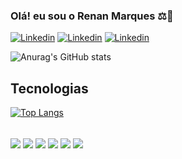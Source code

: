 ### Olá! eu sou o Renan Marques ⚖️🦾

[![Linkedin](https://img.shields.io/badge/LinkedIn-0077B5?style=for-the-badge&logo=linkedin&logoColor=white)](https://www.linkedin.com/in/renan-marques/)
[![Linkedin](https://img.shields.io/badge/Microsoft_Outlook-0078D4?style=for-the-badge&logo=microsoft-outlook&logoColor=white)](https://www.linkedin.com/in/renan-marques/)
[![Linkedin](https://img.shields.io/badge/Microsoft_Teams-6264A7?style=for-the-badge&logo=microsoft-teams&logoColor=white)](https://www.linkedin.com/in/renan-marques/)

![Anurag's GitHub stats](https://github-readme-stats.vercel.app/api?username=rhenanmarques&show_icons=true&theme=dracula)

## Tecnologias

[![Top Langs](https://github-readme-stats.vercel.app/api/top-langs/?username=rhenanmarques&langs_count=8)](https://github.com/rhenanmarques/github-readme-stats)

<div style="display: inline_block"><br/>
<img align="center" alter="python" src="https://img.shields.io/badge/Python-14354C?style=for-the-badge&logo=python&logoColor=white">
<img align="center" alter="html5" src="https://img.shields.io/badge/MySQL-00000F?style=for-the-badge&logo=mysql&logoColor=white">
<img align="center" alter="django" src="https://img.shields.io/badge/Django-092E20?style=for-the-badge&logo=django&logoColor=white">
<img align="center" alter="html5" src="https://img.shields.io/badge/JavaScript-F7DF1E?style=for-the-badge&logo=javascript&logoColor=black">
<img align="center" alter="html5" src="https://img.shields.io/badge/HTML5-E34F26?style=for-the-badge&logo=html5&logoColor=white">
<img align="center" alter="html5" src="https://img.shields.io/badge/CSS3-1572B6?style=for-the-badge&logo=css3&logoColor=white">
</div><br/>

